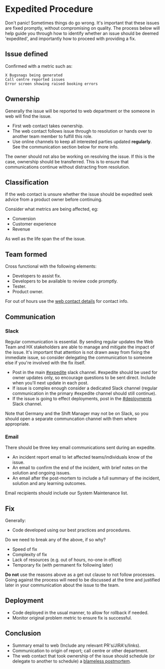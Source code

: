 # Expedited Procedure

Don't panic! Sometimes things do go wrong. It's important that these issues are fixed promptly, without compromising on quality. The process below will help guide you through how to identify whether an issue should be deemed 'expedited', and importantly how to proceed with providing a fix.

## Issue defined

Confirmed with a metric such as:

    X Bugsnags being generated
    Call centre reported issues
    Error screen showing raised booking errors

## Ownership

Generally the issue will be reported to web department or the someone in web will find the issue.

* First web contact takes ownership.
* The web contact follows issue through to resolution or hands over to another team member to fulfill this role.
* Use online channels to keep all interested parties updated **regularly**. See the communication section below for more info.

The owner should not also be working on resolving the issue. If this is the case, ownership should be transferred. This is to ensure that communications continue without distracting from resolution.

## Classification

If the web contact is unsure whether the issue should be expedited seek advice from a product owner before continuing.

Consider what metrics are being affected, eg:

* Conversion
* Customer experience
* Revenue

As well as the life span the of the issue.

## Team formed

Cross functional with the following elements:

* Developers to assist fix.
* Developers to be available to review code promptly.
* Tester.
* Product owner.

For out of hours use the [web contact details](https://holidayextras.jira.com/wiki/display/WEB/Web+Contact+Details) for contact info.

## Communication

### Slack

Regular communication is essential. By sending regular updates the Web Team and HX stakeholders are able to manage and mitigate the impact of the issue. It's important that attention is not drawn away from fixing the immediate issue, so consider delegating the communication to someone else if you're involved with the fix itself.

* Post in the main [#expedite](https://holidayextras.slack.com/messages/expedite/) slack channel. #expedite should be used for owner updates only, so encourage questions to be sent direct. Include when you'll next update in each post. 
* If issue is complex enough consider a dedicated Slack channel (regular communication in the primary #expedite channel should still continue).
* If the issue is going to effect deployments, post in the [#deployments](https://holidayextras.slack.com/messages/deployments/) Slack channel.

Note that Germany and the Shift Manager may not be on Slack, so you should open a separate communcation channel with them where appropriate.

### Email

There should be three key email communications sent during an expedite. 

* An incident report email to let affected teams/individuals know of the issue.
* An email to confirm the end of the incident, with brief notes on the solution and ongoing issues.
* An email after the post-mortem to include a full summary of the incident, solution and any learning outcomes.

Email recipients should include our System Maintenance list.

## Fix

Generally:

* Code developed using our best practices and procedures.

Do we need to break any of the above, if so why?

* Speed of fix
* Complexity of fix
* Lack of resources (e.g. out of hours, no-one in office)
* Temporary fix (with permanent fix following later)

**Do not** use the reasons above as a get out clause to not follow processes. Going against the process will need to be discussed at the time and justified later in your communication about the issue to the team.

## Deployment

* Code deployed in the usual manner, to allow for rollback if needed.
* Monitor original problem metric to ensure fix is successful.

## Conclusion

* Summary email to web (Include any relevant PR's/JIRA's/links).
* Communication to origin of report; call centre or other department.
* The web contact that took ownership of the issue should schedule (or delegate to another to schedule) a [blameless postmortem](Blameless-Postmortems.md).
